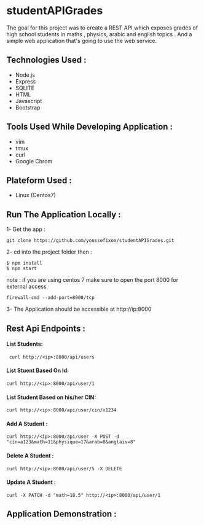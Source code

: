 # studentAPIGrades
The goal for this project was to create a REST API which exposes grades of high school students in maths , physics,  arabic and english topics . And a simple web application that's going to use the web service.

## Technologies Used :
 - Node js 
 - Express
 - SQLITE
 - HTML
 - Javascript
 - Bootstrap

## Tools Used While Developing Application :
- vim
- tmux
- curl
- Google Chrom

## Plateform Used :
- Linux (Centos7)

## Run The Application Locally : 

1- Get the app :

```
git clone https://github.com/youssefixox/studentAPIGrades.git
```
2- cd into the project folder then :

```
$ npm install
$ npm start
```
 note : if you are using centos 7 make sure to open the port 8000 for external access
 
 ```
 firewall-cmd --add-port=8000/tcp
 ```
 
 3- The Application should be accessible at http://ip:8000
 
 ## Rest Api Endpoints :
 
 #### List Students:
 
 ```
  curl http://<ip>:8000/api/users
 ```
 
 #### List Stuent Based On Id:
 ```
 curl http://<ip>:8000/api/user/1
 ```
 
 #### List Student Based on his/her CIN:
 ```
 curl http://<ip>:8000/api/user/cin/x1234
 ```
 
 #### Add A Student :
 
 ```
 curl http://<ip>:8000/api/user -X POST -d "cin=a123&math=11&physique=17&arab=8&anglais=8"
 ```
 #### Delete A Student : 
 
 ```
 curl http://<ip>:8000/api/user/5 -X DELETE 
 ```
 
 #### Update A Student :
 
 ```
 curl -X PATCH -d "math=18.5" http://<ip>:8000/api/user/1
 ```
 
 ## Application Demonstration :
 
 
